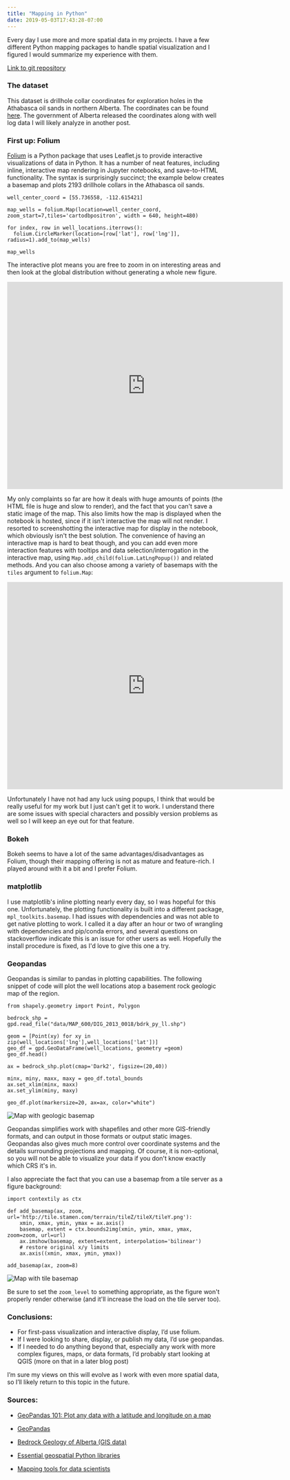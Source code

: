 ```yaml
---
title: "Mapping in Python"
date: 2019-05-03T17:43:28-07:00
---
```


Every day I use more and more spatial data in my projects. I have a few different Python mapping packages to handle spatial visualization and I figured I would summarize my experience with them. 

[Link to git repository](https://github.com/nshea3/athabasca-data)

### The dataset

This dataset is drillhole collar coordinates for exploration holes in the Athabasca oil sands in northern Alberta. The coordinates can be found [here](https://gist.github.com/JustinGOSSES/61fbdedec03f936a58daedf5d010cf5a). The government of Alberta released the coordinates along with well log data I will likely analyze in another post. 

### First up: Folium

[Folium](https://github.com/python-visualization/folium) is a Python package that uses Leaflet.js to provide interactive visualizations of data in Python. It has a number of neat features, including inline, interactive map rendering in Jupyter notebooks, and save-to-HTML functionality. The syntax is surprisingly succinct; the example below creates a basemap and plots 2193 drillhole collars in the Athabasca oil sands.

~~~
well_center_coord = [55.736558, -112.615421]

map_wells = folium.Map(location=well_center_coord, zoom_start=7,tiles='cartodbpositron', width = 640, height=480)

for index, row in well_locations.iterrows():
  folium.CircleMarker(location=[row['lat'], row['lng']], radius=1).add_to(map_wells)

map_wells
~~~

The interactive plot means you are free to zoom in on interesting areas and then look at the global distribution without generating a whole new figure. 

<iframe width="640" height="480" src="https://www.nicholasshea.com/posts/plot_data.html" frameborder="0" allowfullscreen></iframe>

My only complaints so far are how it deals with huge amounts of points (the HTML file is huge and slow to render), and the fact that you can't save a static image of the map. This also limits how the map is displayed when the notebook is hosted, since if it isn't interactive the map will not render. I resorted to screenshotting the interactive map for display in the notebook, which obviously isn't the best solution. The convenience of having an interactive map  is hard to beat though, and you can add even more interaction features with tooltips and data selection/interrogation in the interactive map, using `Map.add_child(folium.LatLngPopup())` and related methods. And you can also choose among a variety of basemaps with the `tiles` argument to `folium.Map`:

<iframe width="640" height="480" src="https://www.nicholasshea.com/posts/plot_data_2.html" frameborder="0" allowfullscreen></iframe>

Unfortunately I have not had any luck using popups, I think that would be really useful for my work but I just can't get it to work. I understand there are some issues with special characters and possibly version problems as well so I will keep an eye out for that feature.

### Bokeh

Bokeh seems to have a lot of the same advantages/disadvantages as Folium, though their mapping offering is not as mature and feature-rich. I played around with it a bit and I prefer Folium. 

### matplotlib

I use matplotlib's inline plotting nearly every day, so I was hopeful for this one. Unfortunately, the plotting functionality is built into a different package, `mpl_toolkits.basemap`. I had issues with dependencies and was not able to get native plotting to work. I called it a day after an hour or two of wrangling with dependencies and pip/conda errors, and several questions on stackoverflow indicate this is an issue for other users as well. Hopefully the install procedure is fixed, as I'd love to give this one a try.

### Geopandas

Geopandas is similar to pandas in plotting capabilities. The following snippet of code will plot the well locations atop a basement rock geologic map of the region.

~~~
from shapely.geometry import Point, Polygon

bedrock_shp = gpd.read_file("data/MAP_600/DIG_2013_0018/bdrk_py_ll.shp")

geom = [Point(xy) for xy in zip(well_locations['lng'],well_locations['lat'])]
geo_df = gpd.GeoDataFrame(well_locations, geometry =geom)
geo_df.head()

ax = bedrock_shp.plot(cmap='Dark2', figsize=(20,40))

minx, miny, maxx, maxy = geo_df.total_bounds
ax.set_xlim(minx, maxx)
ax.set_ylim(miny, maxy)

geo_df.plot(markersize=20, ax=ax, color="white")
~~~

![Map with geologic basemap](https://i.imgur.com/FxuyWIB.png)

Geopandas simplifies work with shapefiles and other more GIS-friendly formats, and can output in those formats or output static images. Geopandas also gives much more control over coordinate systems and the details surrounding projections and mapping. Of course, it is non-optional, so you will not be able to visualize your data if you don't know exactly which CRS it's in. 

I also appreciate the fact that you can use a basemap from a tile server as a figure background:

~~~
import contextily as ctx

def add_basemap(ax, zoom, url='http://tile.stamen.com/terrain/tileZ/tileX/tileY.png'):
    xmin, xmax, ymin, ymax = ax.axis()
    basemap, extent = ctx.bounds2img(xmin, ymin, xmax, ymax, zoom=zoom, url=url)
    ax.imshow(basemap, extent=extent, interpolation='bilinear')
    # restore original x/y limits
    ax.axis((xmin, xmax, ymin, ymax))

add_basemap(ax, zoom=8)
~~~

![Map with tile basemap](https://i.imgur.com/dxRIOxd.png)

Be sure to set the `zoom_level` to something appropriate, as the figure won't properly render otherwise (and it'll increase the load on the tile server too).

### Conclusions:

* For first-pass visualization and interactive display, I’d use folium. 
* If I were looking to share, display, or publish my data, I’d use geopandas. 
* If I needed to do anything beyond that, especially any work with more complex figures, maps, or data formats, I’d probably start looking at QGIS (more on that in a later blog post)

I’m sure my views on this will evolve as I work with even more spatial data, so I’ll likely return to this topic in the future. 

### Sources:

* [GeoPandas 101: Plot any data with a latitude and longitude on a map](https://towardsdatascience.com/geopandas-101-plot-any-data-with-a-latitude-and-longitude-on-a-map-98e01944b972)

* [GeoPandas](http://geopandas.org/index.html)

* [Bedrock Geology of Alberta (GIS data)](https://open.alberta.ca/opendata/0066c922-244e-406a-96fd-d02f659bfc97#summary)

* [Essential geospatial Python libraries](https://medium.com/@chrieke/essential-geospatial-python-libraries-5d82fcc38731)

* [Mapping tools for data scientists](http://www.marknagelberg.com/overview-python-and-non-python-mapping-tools-for-data-scientists/)


